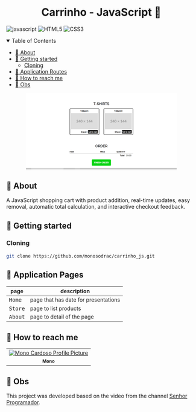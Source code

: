 [JAVASCRIPT__BADGE]: https://img.shields.io/badge/Javascript-000?style=for-the-badge&logo=javascript
[HTML__BADGE]: https://img.shields.io/badge/html5-%23E34F26.svg?style=for-the-badge&logo=html5&logoColor=white
[CSS__BADGE]: https://img.shields.io/badge/css3-%231572B6.svg?style=for-the-badge&logo=css3&logoColor=white

<h1 align="center" style="font-weight: bold;">Carrinho - JavaScript 🛒</h1>

![javascript][JAVASCRIPT__BADGE]
![HTML5][HTML__BADGE]
![CSS3][CSS__BADGE]

<details open="open">
<summary>Table of Contents</summary>
 
- [📌 About](#about)
- [🚀 Getting started](#started)
  - [Cloning](#cloning)
- [📍 Application Routes](#pages)
- [🤝 How to reach me](#reach)
- [📌 Obs](#obs)
  
</details>


<p align="center">
    <img src="./images/cover.png" alt="Cover image" width="400px">
</p>

<h2 id="about">📌 About</h2>

A JavaScript shopping cart with product addition, real-time updates, easy removal, automatic total calculation, and interactive checkout feedback.

<h2 id="started">🚀 Getting started</h2>

<h3>Cloning</h3>

```bash
git clone https://github.com/monosodrac/carrinho_js.git
```

<h2 id="pages">📍 Application Pages</h2>

| page               | description                                          
|----------------------|-----------------------------------------------------
| <kbd>Home</kbd>     | page that has date for presentations
| <kbd>Store</kbd>     | page to list products
| <kbd>About</kbd>     | page to detail of the page

<h2 id="reach">🤝 How to reach me</h2>

<table>
  <tr>
    <td align="center">
      <a href="https://linktr.ee/monosodrac">
        <img src="https://avatars.githubusercontent.com/u/141099551?v=4" width="100px;" alt="Mono Cardoso Profile Picture"/><br>
        <sub>
          <b>Mono</b>
        </sub>
      </a>
    </td>
  </tr>
</table>

<h2 id="obs">📌 Obs</h2>

This project was developed based on the video from the channel [Senhor Programador](https://youtu.be/wARWyPzNA9o?si=ZN4vUWiMjI0zHr2i).
